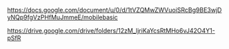 https://docs.google.com/document/u/0/d/1tVZQMwZWVuoiSRcBg9BE3wjDyNQp9fgVzPHfMuJmmeE/mobilebasic

https://drive.google.com/drive/folders/12zM_ljriKaYcsRtMHo6vJ42O4Y1-pSfR